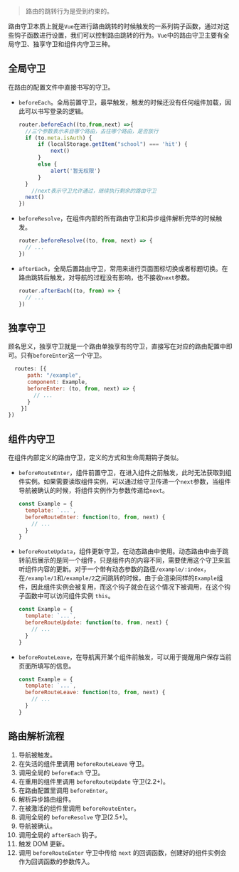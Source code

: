 > 路由的跳转行为是受到约束的。

路由守卫本质上就是`Vue`在进行路由跳转的时候触发的一系列钩子函数，通过对这些钩子函数进行设置，我们可以控制路由跳转的行为。`Vue`中的路由守卫主要有全局守卫、独享守卫和组件内守卫三种。

## 全局守卫

在路由的配置文件中直接书写的守卫。

- `beforeEach`。全局前置守卫，最早触发，触发的时候还没有任何组件加载，因此可以书写登录的逻辑。

  ```js
  router.beforeEach((to,from,next) =>{
  	//三个参数表示来自哪个路由，去往哪个路由，是否放行
  	if (to.meta.isAuth) {
  		if (localStorage.getItem("school") === 'hit') {
  			next()
  		}
  		else {
  			alert('暂无权限')
  		}
  	}
      //next表示守卫允许通过，继续执行剩余的路由守卫
  	next()
  })
  ```

- `beforeResolve`，在组件内部的所有路由守卫和异步组件解析完毕的时候触发。

  ```js
  router.beforeResolve((to, from, next) => {
    // ... 
  })
  ```

- `afterEach`，全局后置路由守卫，常用来进行页面图标切换或者标题切换。在路由跳转后触发，对导航的过程没有影响，也不接收`next`参数。

  ```js
  router.afterEach((to, from) => {
    // ... 
  })
  ```

## 独享守卫

顾名思义，独享守卫就是一个路由单独享有的守卫，直接写在对应的路由配置中即可。只有`beforeEnter`这一个守卫。

```js
  routes: [{
      path: "/example",
      component: Example,
      beforeEnter: (to, from, next) => {
        // ...
      }
    }]
})
```

## 组件内守卫

在组件内部定义的路由守卫，定义的方式和生命周期钩子类似。

- `beforeRouteEnter`，组件前置守卫，在进入组件之前触发，此时无法获取到组件实例。如果需要读取组件实例，可以通过给守卫传递一个`next`参数，当组件导航被确认的时候，将组件实例作为参数传递给`next`。

  ```js
  const Example = {
    template: `...`,
    beforeRouteEnter: function(to, from, next) {
      // ...
    }
  }
  ```

- `beforeRouteUpdata`，组件更新守卫，在动态路由中使用。动态路由中由于跳转前后展示的是同一个组件，只是组件内的内容不同，需要使用这个守卫来监听组件内容的更新。对于一个带有动态参数的路径`/example/:index`，在`/example/1`和`/example/2`之间跳转的时候，由于会渲染同样的`Example`组件，因此组件实例会被复用，而这个钩子就会在这个情况下被调用，在这个钩子函数中可以访问组件实例 `this`。

  ```js
  const Example = {
    template: `...`,
    beforeRouteUpdate: function(to, from, next) {
      // ...
    }
  }
  ```

- `beforeRouteLeave`，在导航离开某个组件前触发，可以用于提醒用户保存当前页面所填写的信息。

  ```js
  const Example = {
    template: `...`,
    beforeRouteLeave: function(to, from, next) {
      // ...
    }
  }
  ```

## 路由解析流程

1. 导航被触发。
2. 在失活的组件里调用 `beforeRouteLeave` 守卫。
3. 调用全局的 `beforeEach` 守卫。
4. 在重用的组件里调用 `beforeRouteUpdate` 守卫(2.2+)。
5. 在路由配置里调用 `beforeEnter`。
6. 解析异步路由组件。
7. 在被激活的组件里调用 `beforeRouteEnter`。
8. 调用全局的 `beforeResolve` 守卫(2.5+)。
9. 导航被确认。
10. 调用全局的 `afterEach` 钩子。
11. 触发 DOM 更新。
12. 调用 `beforeRouteEnter` 守卫中传给 `next` 的回调函数，创建好的组件实例会作为回调函数的参数传入。